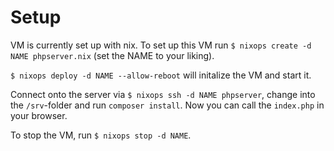 # Setup

VM is currently set up with nix. To set up this VM run
`$ nixops create -d NAME phpserver.nix` (set the NAME to your liking).

`$ nixops deploy -d NAME --allow-reboot` will initalize the VM and start it. 

Connect onto the server via `$ nixops ssh -d NAME phpserver`, change into the `/srv`-folder
and run `composer install`. Now you can call the `index.php` in your browser.

To stop the VM, run `$ nixops stop -d NAME`.

